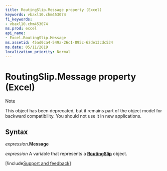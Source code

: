 ```yaml
---
title: RoutingSlip.Message property (Excel)
keywords: vbaxl10.chm453074
f1_keywords:
- vbaxl10.chm453074
ms.prod: excel
api_name:
- Excel.RoutingSlip.Message
ms.assetid: 45ad0ca4-549a-26c1-895c-62de13cdc534
ms.date: 05/11/2019
localization_priority: Normal
---
```



# RoutingSlip.Message property (Excel)

> [!NOTE] 
> This object has been deprecated, but it remains part of the object model for backward compatibility. You should not use it in new applications.

## Syntax

_expression_.**Message**

_expression_ A variable that represents a **[RoutingSlip](Excel.RoutingSlip.md)** object.



[!include[Support and feedback](~/includes/feedback-boilerplate.md)]